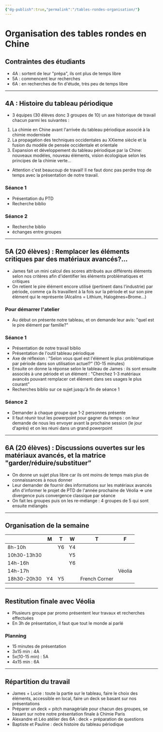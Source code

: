 ```yaml
---
{"dg-publish":true,"permalink":"/tables-rondes-organisation/"}
---
```


# Organisation des tables rondes en Chine
## Contraintes des étudiants
- 4A : sortent de leur "prépa", ils ont plus de temps libre
- 5A : commencent leur recherches
- 6A : en recherches de fin d'étude, très peu de temps libre

---

## 4A : Histoire du tableau périodique
- 3 équipes (30 élèves donc 3 groupes de 10) un axe historique de travail chacun parmi les suivantes :
1) La chimie en Chine avant l'arrivée du tableau périodique associé à la chimie modernisée 
2) La propagation des techniques occidentales au XXieme siècle et la fusion du modèle de pensée occidentale et orientale 
3) Expansion et développement du tableau périodique par la Chine: nouveaux modèles, nouveau éléments, vision écologique  selon les principes de la chimie verte... 

- Attention c'est beaucoup de travail! Il ne faut donc pas perdre trop de temps avec la présentation de notre travail. 
### Séance 1
- Présentation du PTD
- Recherche biblio
### Séance 2
- Recherche biblio
- échanges entre groupes

---
## 5A (20 élèves) : Remplacer les éléments critiques par des matériaux avancés?...
- James fait un mini calcul des scores attribués aux différents éléments selon nos critères afin d'identifier les éléments problématiques et critiques 
- On retient le pire élément encore utilisé (pertinent dans l'industrie) par période, comme ça ils travaillent à la fois sur la période et sur son pire élément qui le représente (Alcalins = Lithium, Halogènes=Brome...)
### Pour démarrer l'atelier
- Au début on présente notre tableau, et on demande leur avis: "quel est le pire élément par famille?"
### Séance 1
- Présentation de notre travail biblio
- Présentation de l'outil tableau périodique
- Axe de réflexion : "Selon vous quel est l'élément le plus problématique par période dans son utilisation actuel?" (10-15 minutes)
- Ensuite on donne la réponse selon le tableau de James : ils sont ensuite associés à une période et un élément : "Cherchez 1-3 matériaux avancés pouvant remplacer cet élément dans ses usages le plus courant"
- Recherches biblio sur ce sujet jusqu'à fin de séance 1
### Séance 2
- Demander à chaque groupe que 1-2 personnes présente
- Il faut réunir tout les powerpoint pour gagner du temps : on leur demande de nous les envoyer avant la prochaine session (le jour d'après) et on les réuni dans un grand powerpoint

---
## 6A (20 élèves) : Discussions ouvertes sur les matériaux avancés, et la matrice "garder/réduire/substituer”
- On donne un sujet plus libre car ils ont moins de temps mais plus de connaissances à nous donner
- Leur demander de fournir des informations sur les matériaux avancés afin d'informer le projet de PTD de l'année prochaine de Véolia => une divergence puis convergence classique par séance
- On fait les groupes puis on les re-mélange : 4 groupes de 5 qui sont ensuite mélangés

---
## Organisation de la semaine

|             | M   | T   | W   | T             | F      |
| ----------- | --- | --- | --- | ------------- | ------ |
| 8h-10h      |     | Y6  | Y4  |               |        |
| 10h30-13h30 |     |     | Y5  |               |        |
| 14h-16h     |     |     | Y6  |               |        |
| 14h-17h     |     |     |     |               | Véolia |
| 18h30-20h30 | Y4  | Y5  |     | French Corner |        |

---
## Restitution finale avec Véolia
- Plusieurs groupe par promo présentent leur travaux et recherches effectuées
- En 3h de présentation, il faut que tout le monde ai parlé
### Planning
- 15 minutes de présentation
- 3x15 min : 4A
- 5x(10-15 min) : 5A
- 4x15 min : 6A

---

## Répartition du travail
- James + Lucie : toute la partie sur le tableau, faire le choix des éléments, accessible en local, faire un deck se basant sur nos présentations
- Préparer un deck = pitch managériale pour chacun des groupes, se basant sur notre notre présentation finale à Chimie Paris
- Alexandre et Léo atélier des 6A : deck + préparation de questions
- Baptiste et Pauline : deck histoire du tableau périodique
